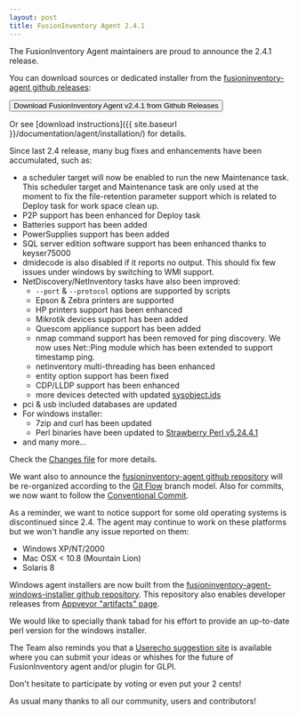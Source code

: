 ```yaml
---
layout: post
title: FusionInventory Agent 2.4.1
---
```


The FusionInventory Agent maintainers are proud to announce the 2.4.1 release.

You can download sources or dedicated installer from the [fusioninventory-agent github releases](https://github.com/fusioninventory/fusioninventory-agent/releases/tag/2.4.1):

<button class="button-save large" onclick="window.location.href='https://github.com/fusioninventory/fusioninventory-agent/releases/tag/2.4.1'">Download FusionInventory Agent v2.4.1 from Github Releases</button>

Or see [download instructions]({{ site.baseurl }}/documentation/agent/installation/) for details.

Since last 2.4 release, many bug fixes and enhancements have been accumulated, such as:

- a scheduler target will now be enabled to run the new Maintenance task. This scheduler target and Maintenance task are only used at the moment to fix the file-retention parameter support which is related to Deploy task for work space clean up.
- P2P support has been enhanced for Deploy task
- Batteries support has been added
- PowerSupplies support has been added
- SQL server edition software support has been enhanced thanks to keyser75000
- dmidecode is also disabled if it reports no output. This should fix few
  issues under windows by switching to WMI support.
- NetDiscovery/NetInventory tasks have also been improved:
  - `--port` & `--protocol` options are supported by scripts
  - Epson & Zebra printers are supported
  - HP printers support has been enhanced
  - Mikrotik devices support has been added
  - Quescom appliance support has been added
  - nmap command support has been removed for ping discovery. We now uses Net::Ping module which has been extended to support timestamp ping.
  - netinventory multi-threading has been enhanced
  - entity option support has been fixed
  - CDP/LLDP support has been enhanced
  - more devices detected with updated [sysobject.ids](https://github.com/fusioninventory/sysobject.ids)
- pci & usb included databases are updated
- For windows installer:
  - 7zip and curl has been updated
  - Perl binaries have been updated to [Strawberry Perl v5.24.4.1](http://strawberryperl.com/release-notes/5.24.4.1-64bit.html)
- and many more...

Check the [Changes file](https://github.com/fusioninventory/fusioninventory-agent/blob/2.4.1/Changes) for more details.

We want also to announce the [fusioninventory-agent github repository](https://github.com/fusioninventory/fusioninventory-agent) will be re-organized according to the [Git Flow](http://git-flow.readthedocs.io/en/latest/) branch model. Also for commits, we now want to follow the [Conventional Commit](http://conventionalcommits.org/).

As a reminder, we want to notice support for some old operating systems is discontinued since 2.4. The agent may continue to work on these platforms but we won't handle any issue reported on them:
- Windows XP/NT/2000
- Mac OSX < 10.8 (Mountain Lion)
- Solaris 8

Windows agent installers are now built from the [fusioninventory-agent-windows-installer github repository](https://github.com/fusioninventory/fusioninventory-agent-windows-installer).
This repository also enables developer releases from [Appveyor "artifacts" page](https://ci.appveyor.com/project/fusioninventory/fusioninventory-agent-windows-installer/build/artifacts).

We would like to specially thank tabad for his effort to provide an up-to-date perl version for the windows installer.

The Team also reminds you that a [Userecho suggestion site](http://fusioninventory.userecho.com/) is available where you can submit your ideas or whishes for the future of FusionInventory agent and/or plugin for GLPI.

Don't hesitate to participate by voting or even put your 2 cents!

As usual many thanks to all our community, users and contributors!

